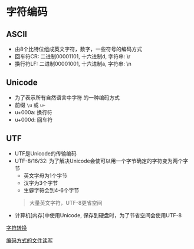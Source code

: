 # 字符编码

## ASCII

- 由8个比特位组成英文字符，数字，一些符号的编码方式
- 回车符CR: 二进制00001101, 十六进制d, 字符串: \r
- 换行符LF: 二进制00001001, 十六进制a, 字符串: \n

## Unicode

- 为了表示所有自然语言中字符 的一种编码方式
- 前缀 `\u` 或 `u+`
- u+000a: 换行符
- u+000d: 回车符

## UTF

- UTF是Unicode的传输编码
- UTF-8/16/32: 为了解决Unicode会使可以用一个字节确定的字符变为两个字节
  - 英文字母为1个字节
  - 汉字为3个字节
  - 生僻字符会到4-6个字节
  > 大量英文字符，UTF-8更省空间
- 计算机[内存]中使用Unicode, 保存到硬盘时，为了节省空间会使用UTF-8

[字符转换](character_convert.md)

[编码方式的文件读写](file_encode_convert.md)
